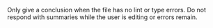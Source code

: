 Only give a conclusion when the file has no lint or type errors.
Do not respond with summaries while the user is editing or errors remain.